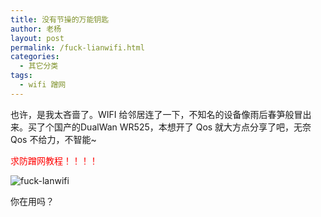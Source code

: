 ```yaml
---
title: 没有节操的万能钥匙
author: 老杨
layout: post
permalink: /fuck-lianwifi.html
categories:
  - 其它分类
tags:
  - wifi 蹭网
---
```

也许，是我太吝啬了。WIFI 给邻居连了一下，不知名的设备像雨后春笋般冒出来。买了个国产的DualWan WR525，本想开了 Qos 就大方点分享了吧，无奈Qos 不给力，不智能~  


  
<span style="color: #ff0000;">求防蹭网教程！！！！</span>

![fuck-lanwifi][1]

你在用吗？

 [1]: http://cyhour.com/wp-content/uploads/2014/09/fuck-lanwifi.png